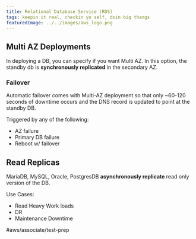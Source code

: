 ```yaml
---
title: Relational Database Service (RDS)
tags: keepin it real, checkin yo self, doin big thangs
featuredImage: ../../images/aws_logo.png
---
```


## Multi AZ Deployments
In deploying a DB, you can specify if you want Multi AZ. In this option, the standby db is **synchronously replicated** in the secondary AZ. 

### Failover
Automatic failover comes with Multi-AZ deployment so that only ~60-120 seconds of downtime occurs and the DNS record is updated to point at the standby DB.

Triggered by any of the following:
- AZ failure
- Primary DB failure
- Reboot w/ failover

## Read Replicas
MariaDB, MySQL, Oracle, PostgresDB **asynchronously replicate** read only version of the DB.

Use Cases:
- Read Heavy Work loads
- DR
- Maintenance Downtime

#aws/associate/test-prep